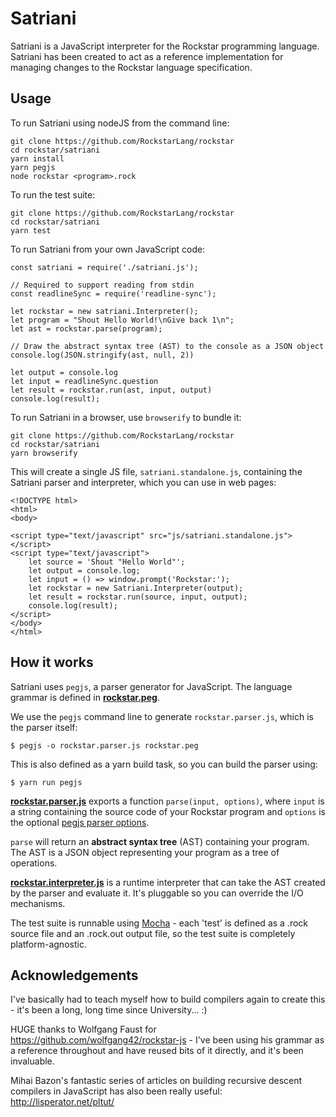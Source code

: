 # Satriani

Satriani is a JavaScript interpreter for the Rockstar programming language. Satriani has been created to act as a reference implementation for managing changes to the Rockstar language specification.

## Usage

To run Satriani using nodeJS from the command line:
```
git clone https://github.com/RockstarLang/rockstar 
cd rockstar/satriani
yarn install
yarn pegjs
node rockstar <program>.rock
```

To run the test suite:

```
git clone https://github.com/RockstarLang/rockstar 
cd rockstar/satriani
yarn test
```

To run Satriani from your own JavaScript code:

```
const satriani = require('./satriani.js');

// Required to support reading from stdin
const readlineSync = require('readline-sync');

let rockstar = new satriani.Interpreter();
let program = "Shout Hello World!\nGive back 1\n";
let ast = rockstar.parse(program);

// Draw the abstract syntax tree (AST) to the console as a JSON object
console.log(JSON.stringify(ast, null, 2))

let output = console.log
let input = readlineSync.question
let result = rockstar.run(ast, input, output)
console.log(result);
```

To run Satriani in a browser, use `browserify` to bundle it:

```
git clone https://github.com/RockstarLang/rockstar 
cd rockstar/satriani
yarn browserify
```

This will create a single JS file, `satriani.standalone.js`, containing the Satriani parser and interpreter, which
you can use in web pages:

```
<!DOCTYPE html>
<html>
<body>

<script type="text/javascript" src="js/satriani.standalone.js"></script>
<script type="text/javascript">
    let source = 'Shout "Hello World"';
    let output = console.log;
    let input = () => window.prompt('Rockstar:');
    let rockstar = new Satriani.Interpreter(output);
    let result = rockstar.run(source, input, output);
    console.log(result);
</script>
</body>
</html>
```
## How it works

Satriani uses `pegjs`, a parser generator for JavaScript. The language 
grammar is defined in **[rockstar.peg](rockstar.peg)**.

We use the `pegjs` command line to generate `rockstar.parser.js`, which is the parser itself:

```
$ pegjs -o rockstar.parser.js rockstar.peg
```

This is also defined as a yarn build task, so you can build the parser using:

```
$ yarn run pegjs
```

**[rockstar.parser.js](rockstar.parser.js)** exports a function `parse(input, options)`, where `input` 
is a string containing the source code of your Rockstar program and `options` is the 
optional [pegjs parser options](https://pegjs.org/documentation#using-the-parser).

`parse` will return an **abstract syntax tree** (AST) containing your program. The 
AST is a JSON object representing your program as a tree of operations.

**[rockstar.interpreter.js](satriani.interpreter.js)** is a runtime interpreter that can take the AST created by the parser and evaluate it. It's pluggable
so you can override the I/O mechanisms.

The test suite is runnable using [Mocha](https://mochajs.org/) - each 'test' is defined as a .rock source file and an .rock.out output file, so the test suite is completely platform-agnostic.

## Acknowledgements

I've basically had to teach myself how to build compilers again to create this - it's been a long, long time since University... :)

HUGE thanks to Wolfgang Faust for https://github.com/wolfgang42/rockstar-js - I've been using his grammar
as a reference throughout and have reused bits of it directly, and it's been invaluable.

Mihai Bazon's fantastic series of articles on building recursive descent compilers in JavaScript has also been
really useful: http://lisperator.net/pltut/








